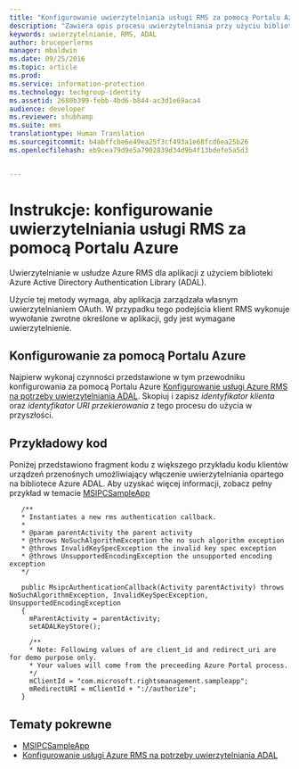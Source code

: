 ```yaml
---
title: "Konfigurowanie uwierzytelniania usługi RMS za pomocą Portalu Azure | Azure RMS"
description: "Zawiera opis procesu uwierzytelniania przy użyciu biblioteki ADAL"
keywords: uwierzytelnianie, RMS, ADAL
author: bruceperlerms
manager: mbaldwin
ms.date: 09/25/2016
ms.topic: article
ms.prod: 
ms.service: information-protection
ms.technology: techgroup-identity
ms.assetid: 2680b399-febb-4bd6-b844-ac3d1e69aca4
audience: developer
ms.reviewer: shubhamp
ms.suite: ems
translationtype: Human Translation
ms.sourcegitcommit: b4abffcbe6e49ea25f3cf493a1e68fcd6ea25b26
ms.openlocfilehash: eb9cea79d9e5a7902839d34d9b4f13bdefe5a5d3


---
```


# Instrukcje: konfigurowanie uwierzytelniania usługi RMS za pomocą Portalu Azure

Uwierzytelnianie w usłudze Azure RMS dla aplikacji z użyciem biblioteki Azure Active Directory Authentication Library (ADAL).

Użycie tej metody wymaga, aby aplikacja zarządzała własnym uwierzytelnianiem OAuth. W przypadku tego podejścia klient RMS wykonuje wywołanie zwrotne określone w aplikacji, gdy jest wymagane uwierzytelnienie.

## Konfigurowanie za pomocą Portalu Azure
Najpierw wykonaj czynności przedstawione w tym przewodniku konfigurowania za pomocą Portalu Azure [Konfigurowanie usługi Azure RMS na potrzeby uwierzytelniania ADAL](adal-auth.md). Skopiuj i zapisz *identyfikator klienta* oraz *identyfikator URI przekierowania* z tego procesu do użycia w przyszłości.

## Przykładowy kod
Poniżej przedstawiono fragment kodu z większego przykładu kodu klientów urządzeń przenośnych umożliwiający włączenie uwierzytelniania opartego na bibliotece Azure ADAL. Aby uzyskać więcej informacji, zobacz pełny przykład w temacie [MSIPCSampleApp](https://github.com/AzureAD/rms-sdk-ui-for-android/tree/master/samples/MsipcSampleApp)

       /**
       * Instantiates a new rms authentication callback.
       *
       * @param parentActivity the parent activity
       * @throws NoSuchAlgorithmException the no such algorithm exception
       * @throws InvalidKeySpecException the invalid key spec exception
       * @throws UnsupportedEncodingException the unsupported encoding exception
       */

       public MsipcAuthenticationCallback(Activity parentActivity) throws NoSuchAlgorithmException, InvalidKeySpecException, UnsupportedEncodingException
       {
         mParentActivity = parentActivity;
         setADALKeyStore();

         /**
         * Note: Following values of are client_id and redirect_uri are for demo purpose only.
         * Your values will come from the preceeding Azure Portal process.
         */
         mClientId = "com.microsoft.rightsmanagement.sampleapp";
         mRedirectURI = mClientId + "://authorize";
       }


## Tematy pokrewne

- [MSIPCSampleApp](https://github.com/AzureAD/rms-sdk-ui-for-android/tree/master/samples/MsipcSampleApp)
- [Konfigurowanie usługi Azure RMS na potrzeby uwierzytelniania ADAL](adal-auth.md)



<!--HONumber=Oct16_HO1-->


